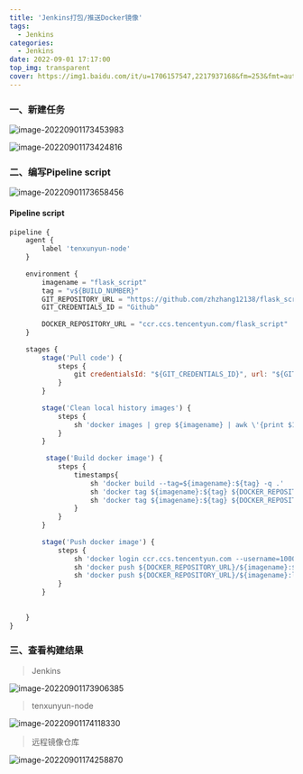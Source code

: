 ```yaml
---
title: 'Jenkins打包/推送Docker镜像'
tags:
  - Jenkins
categories:
  - Jenkins
date: 2022-09-01 17:17:00
top_img: transparent
cover: https://img1.baidu.com/it/u=1706157547,2217937168&fm=253&fmt=auto&app=138&f=JPG?w=889&h=500
---
```


### 一、新建任务

![image-20220901173453983](https://picture-typora-bucket.oss-cn-shanghai.aliyuncs.com/typora/image-20220901173453983.png)

![image-20220901173424816](https://picture-typora-bucket.oss-cn-shanghai.aliyuncs.com/typora/image-20220901173424816.png)

### 二、编写Pipeline script

![image-20220901173658456](https://picture-typora-bucket.oss-cn-shanghai.aliyuncs.com/typora/image-20220901173658456.png)

#### Pipeline script

```javascript
pipeline {
    agent {
        label 'tenxunyun-node'
    }
    
    environment {
        imagename = "flask_script"
        tag = "v${BUILD_NUMBER}"
        GIT_REPOSITORY_URL = "https://github.com/zhzhang12138/flask_script.git"
        GIT_CREDENTIALS_ID = "Github"
         
        DOCKER_REPOSITORY_URL = "ccr.ccs.tencentyun.com/flask_script"       
    }
    
    stages {
        stage('Pull code') {
            steps {
                git credentialsId: "${GIT_CREDENTIALS_ID}", url: "${GIT_REPOSITORY_URL}"
            }
        }
        
        stage('Clean local history images') {
            steps {
                sh 'docker images | grep ${imagename} | awk \'{print $1":"$2}\' | xargs docker rmi || echo "DONE"'
            }
        }
        
         stage('Build docker image') {
            steps {
                timestamps{
                    sh 'docker build --tag=${imagename}:${tag} -q .'
                    sh 'docker tag ${imagename}:${tag} ${DOCKER_REPOSITORY_URL}/${imagename}:${tag}'
                    sh 'docker tag ${imagename}:${tag} ${DOCKER_REPOSITORY_URL}/${imagename}:latest'
                }
            }
        }
        
        stage('Push docker image') {
            steps {
                sh 'docker login ccr.ccs.tencentyun.com --username=100018328451 --password=Zt081998CJJ'
                sh 'docker push ${DOCKER_REPOSITORY_URL}/${imagename}:${tag}'
                sh 'docker push ${DOCKER_REPOSITORY_URL}/${imagename}:latest'
            }
        }
        
        
    }
}
```

### 三、查看构建结果

> Jenkins

![image-20220901173906385](https://picture-typora-bucket.oss-cn-shanghai.aliyuncs.com/typora/image-20220901173906385.png)

> tenxunyun-node

![image-20220901174118330](https://picture-typora-bucket.oss-cn-shanghai.aliyuncs.com/typora/image-20220901174118330.png)

> 远程镜像仓库

![image-20220901174258870](https://picture-typora-bucket.oss-cn-shanghai.aliyuncs.com/typora/image-20220901174258870.png)
